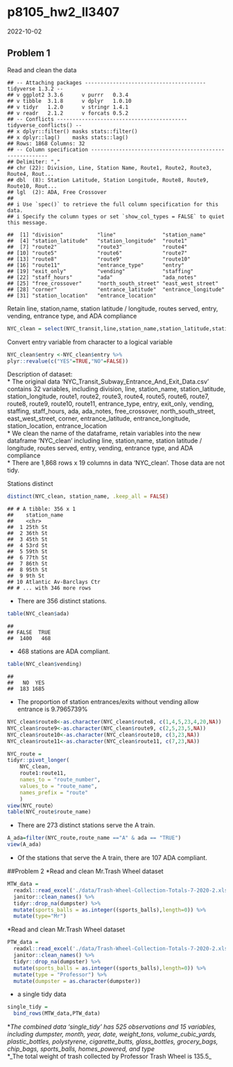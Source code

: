 p8105_hw2_ll3407
================
2022-10-02

## Problem 1

Read and clean the data

    ## -- Attaching packages --------------------------------------- tidyverse 1.3.2 --
    ## v ggplot2 3.3.6      v purrr   0.3.4 
    ## v tibble  3.1.8      v dplyr   1.0.10
    ## v tidyr   1.2.0      v stringr 1.4.1 
    ## v readr   2.1.2      v forcats 0.5.2 
    ## -- Conflicts ------------------------------------------ tidyverse_conflicts() --
    ## x dplyr::filter() masks stats::filter()
    ## x dplyr::lag()    masks stats::lag()
    ## Rows: 1868 Columns: 32
    ## -- Column specification --------------------------------------------------------
    ## Delimiter: ","
    ## chr (22): Division, Line, Station Name, Route1, Route2, Route3, Route4, Rout...
    ## dbl  (8): Station Latitude, Station Longitude, Route8, Route9, Route10, Rout...
    ## lgl  (2): ADA, Free Crossover
    ## 
    ## i Use `spec()` to retrieve the full column specification for this data.
    ## i Specify the column types or set `show_col_types = FALSE` to quiet this message.

    ##  [1] "division"           "line"               "station_name"      
    ##  [4] "station_latitude"   "station_longitude"  "route1"            
    ##  [7] "route2"             "route3"             "route4"            
    ## [10] "route5"             "route6"             "route7"            
    ## [13] "route8"             "route9"             "route10"           
    ## [16] "route11"            "entrance_type"      "entry"             
    ## [19] "exit_only"          "vending"            "staffing"          
    ## [22] "staff_hours"        "ada"                "ada_notes"         
    ## [25] "free_crossover"     "north_south_street" "east_west_street"  
    ## [28] "corner"             "entrance_latitude"  "entrance_longitude"
    ## [31] "station_location"   "entrance_location"

Retain line, station,name, station latitude / longitude, routes served,
entry, vending, entrance type, and ADA compliance

``` r
NYC_clean = select(NYC_transit,line,station_name,station_latitude,station_longitude,route1:route11, entrance_type, entry, vending, ada)
```

Convert entry variable from character to a logical variable

``` r
NYC_clean$entry <-NYC_clean$entry %>% 
plyr::revalue(c("YES"=TRUE,"NO"=FALSE))
```

Description of dataset:  
\* The original data ‘NYC_Transit_Subway_Entrance_And_Exit_Data.csv’
contains 32 variables, including division, line, station_name,
station_latitude, station_longitude, route1, route2, route3, route4,
route5, route6, route7, route8, route9, route10, route11, entrance_type,
entry, exit_only, vending, staffing, staff_hours, ada, ada_notes,
free_crossover, north_south_street, east_west_street, corner,
entrance_latitude, entrance_longitude, station_location,
entrance_location  
\* We clean the name of the dataframe, retain variables into the new
dataframe ‘NYC_clean’ including line, station,name, station latitude /
longitude, routes served, entry, vending, entrance type, and ADA
compliance  
\* There are 1,868 rows x 19 columns in data ‘NYC_clean’. Those data are
not tidy.

Stations distinct

``` r
distinct(NYC_clean, station_name, .keep_all = FALSE)
```

    ## # A tibble: 356 x 1
    ##    station_name            
    ##    <chr>                   
    ##  1 25th St                 
    ##  2 36th St                 
    ##  3 45th St                 
    ##  4 53rd St                 
    ##  5 59th St                 
    ##  6 77th St                 
    ##  7 86th St                 
    ##  8 95th St                 
    ##  9 9th St                  
    ## 10 Atlantic Av-Barclays Ctr
    ## # ... with 346 more rows

-   There are 356 distinct stations.

``` r
table(NYC_clean$ada)
```

    ## 
    ## FALSE  TRUE 
    ##  1400   468

-   468 stations are ADA compliant.

``` r
table(NYC_clean$vending)
```

    ## 
    ##   NO  YES 
    ##  183 1685

-   The proportion of station entrances/exits without vending allow
    entrance is 9.7965739%

``` r
NYC_clean$route8<-as.character(NYC_clean$route8, c(1,4,5,23,4,20,NA))
NYC_clean$route9<-as.character(NYC_clean$route9, c(2,5,23,5,NA))
NYC_clean$route10<-as.character(NYC_clean$route10, c(3,23,NA))
NYC_clean$route11<-as.character(NYC_clean$route11, c(7,23,NA))

NYC_route =
tidyr::pivot_longer(
    NYC_clean,
    route1:route11,
    names_to = "route_number",
    values_to = "route_name",
    names_prefix = "route"
    )
view(NYC_route）
table(NYC_route$route_name)
```

-   There are 273 distinct stations serve the A train.

``` r
A_ada=filter(NYC_route,route_name =="A" & ada == "TRUE")
view(A_ada)
```

-   Of the stations that serve the A train, there are 107 ADA compliant.

\##Problem 2 \*Read and clean Mr.Trash Wheel dataset

``` r
MTW_data = 
  readxl::read_excel('./data/Trash-Wheel-Collection-Totals-7-2020-2.xlsx', sheet = 'Mr. Trash Wheel', range = "A2:N535") %>% 
  janitor::clean_names() %>% 
  tidyr::drop_na(dumpster) %>% 
  mutate(sports_balls = as.integer((sports_balls),length=0)) %>% 
  mutate(type="Mr")
```

\*Read and clean Mr.Trash Wheel dataset

``` r
PTW_data = 
  readxl::read_excel('./data/Trash-Wheel-Collection-Totals-7-2020-2.xlsx', sheet = 'Professor Trash Wheel', range = "A2:N117") %>% 
  janitor::clean_names() %>% 
  tidyr::drop_na(dumpster) %>% 
  mutate(sports_balls = as.integer((sports_balls),length=0)) %>% 
  mutate(type = "Professor") %>% 
  mutate(dumpster = as.character(dumpster))
```

-   a single tidy data

``` r
single_tidy = 
  bind_rows(MTW_data,PTW_data)
```

**The combined data ‘single_tidy’ has 525 observations and 15 variables,
including dumpster, month, year, date, weight_tons, volume_cubic_yards,
plastic_bottles, polystyrene, cigarette_butts, glass_bottles,
grocery_bags, chip_bags, sports_balls, homes_powered, and type*  
*\_The total weight of trash collected by Professor Trash Wheel is
135.5\_
